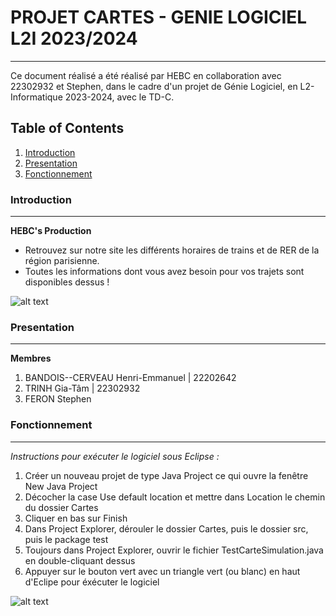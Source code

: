 # PROJET CARTES - GENIE LOGICIEL L2I 2023/2024
***
Ce document réalisé a été réalisé par HEBC en collaboration avec 22302932 et Stephen, dans le cadre d'un projet de Génie Logiciel, en L2-Informatique 2023-2024, avec le TD-C.

## Table of Contents
1. [Introduction](#introduction)
2. [Presentation](#presentation)
3. [Fonctionnement](#fonctionnement)
### Introduction
***
**HEBC's Production**
- Retrouvez sur notre site les différents horaires de trains et de RER de la région parisienne.
- Toutes les informations dont vous avez besoin pour vos trajets sont disponibles dessus !

![alt text](https://upload.wikimedia.org/wikipedia/commons/4/47/China-Sichuan.png)

### Presentation
***

**Membres**
1. BANDOIS--CERVEAU Henri-Emmanuel | 22202642
2. TRINH Gia-Tâm | 22302932
3. FERON Stephen

### Fonctionnement
***
*Instructions pour exécuter le logiciel sous Eclipse :*
1. Créer un nouveau projet de type Java Project ce qui ouvre la fenêtre New Java Project
2. Décocher la case Use default location et mettre dans Location le chemin du dossier Cartes
3. Cliquer en bas sur Finish
4. Dans Project Explorer, dérouler le dossier Cartes, puis le dossier src, puis le package test
5. Toujours dans Project Explorer, ouvrir le fichier TestCarteSimulation.java en double-cliquant dessus
6. Appuyer sur le bouton vert avec un triangle vert (ou blanc) en haut d'Eclipe pour éxécuter le logiciel

![alt text](https://static.vecteezy.com/system/resources/thumbnails/015/081/537/small_2x/poker-playing-cards-3d-rendering-isometric-icon-png.png)
